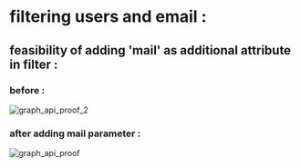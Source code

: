 # filtering users and email : 

## feasibility of adding 'mail' as additional attribute in filter : 

### before : 

![graph_api_proof_2](https://github.com/user-attachments/assets/76b27418-24ab-480d-8fbd-256ef56a5d02)

### after adding mail parameter : 

![graph_api_proof](https://github.com/user-attachments/assets/22ac6843-3f6a-4183-b35f-17ac50ece321)
